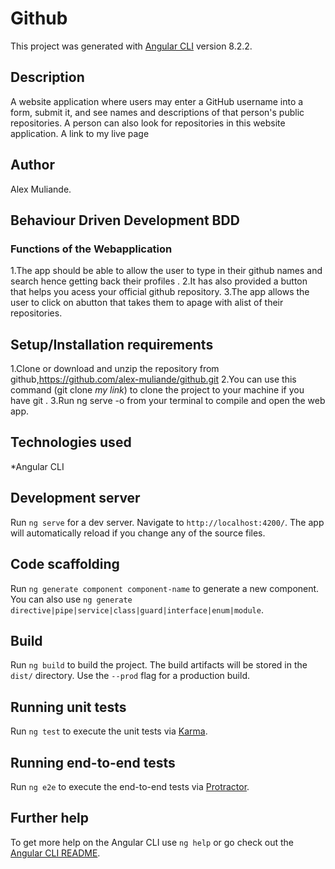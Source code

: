 # Github

This project was generated with [Angular CLI](https://github.com/angular/angular-cli) version 8.2.2.

## Description
A website application where users may enter a GitHub username into a form, submit it, and see names and descriptions of that person's public repositories. A person can also look for repositories in this website application.
A link to my live page 

## Author
Alex Muliande.
## Behaviour Driven Development BDD 
### Functions of the Webapplication
1.The app should be able to allow the user to type in their github names and search hence getting back their profiles .
2.It has also provided a button that helps you acess your official github repository.
3.The app allows the user to click on abutton that takes them to apage with alist of their repositories.

## Setup/Installation requirements
1.Clone or download and unzip the repository from github,https://github.com/alex-muliande/github.git
2.You can use this command (git clone *my link*) to clone the project to your machine if you have git .
3.Run ng serve -o from your terminal to compile and open the web app.

## Technologies used
*Angular CLI

## Development server

Run `ng serve` for a dev server. Navigate to `http://localhost:4200/`. The app will automatically reload if you change any of the source files.

## Code scaffolding

Run `ng generate component component-name` to generate a new component. You can also use `ng generate directive|pipe|service|class|guard|interface|enum|module`.

## Build

Run `ng build` to build the project. The build artifacts will be stored in the `dist/` directory. Use the `--prod` flag for a production build.

## Running unit tests

Run `ng test` to execute the unit tests via [Karma](https://karma-runner.github.io).

## Running end-to-end tests

Run `ng e2e` to execute the end-to-end tests via [Protractor](http://www.protractortest.org/).

## Further help

To get more help on the Angular CLI use `ng help` or go check out the [Angular CLI README](https://github.com/angular/angular-cli/blob/master/README.md).

